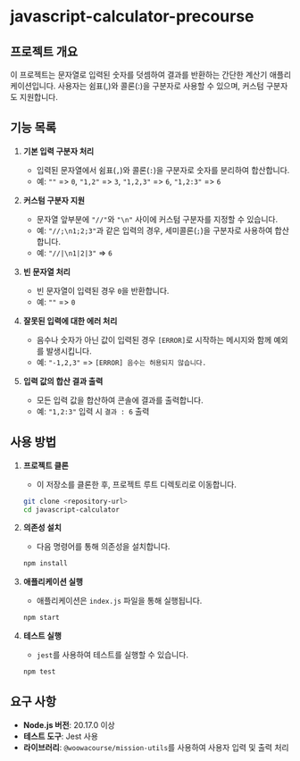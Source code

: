 # javascript-calculator-precourse

## 프로젝트 개요
이 프로젝트는 문자열로 입력된 숫자를 덧셈하여 결과를 반환하는 간단한 계산기 애플리케이션입니다.
사용자는 쉼표(,)와 콜론(:)을 구분자로 사용할 수 있으며, 커스텀 구분자도 지원합니다.

## 기능 목록

1. **기본 입력 구분자 처리**
   - 입력된 문자열에서 쉼표(`,`)와 콜론(`:`)을 구분자로 숫자를 분리하여 합산합니다.
   - 예: `""` => `0`, `"1,2"` => `3`, `"1,2,3"` => `6`, `"1,2:3"` => `6`

2. **커스텀 구분자 지원**
   - 문자열 앞부분에 `"//"`와 `"\n"` 사이에 커스텀 구분자를 지정할 수 있습니다.
   - 예: `"//;\n1;2;3"`과 같은 입력의 경우, 세미콜론(`;`)을 구분자로 사용하여 합산합니다.
   - 예: `"//|\n1|2|3"` => `6`

3. **빈 문자열 처리**
   - 빈 문자열이 입력된 경우 `0`을 반환합니다.
   - 예: `""` => `0`

4. **잘못된 입력에 대한 에러 처리**
   - 음수나 숫자가 아닌 값이 입력된 경우 `[ERROR]`로 시작하는 메시지와 함께 예외를 발생시킵니다.
   - 예: `"-1,2,3"` => `[ERROR] 음수는 허용되지 않습니다.`

5. **입력 값의 합산 결과 출력**
   - 모든 입력 값을 합산하여 콘솔에 결과를 출력합니다.
   - 예: `"1,2:3"` 입력 시 `결과 : 6` 출력

## 사용 방법
1. **프로젝트 클론**
   - 이 저장소를 클론한 후, 프로젝트 루트 디렉토리로 이동합니다.
   ```sh
   git clone <repository-url>
   cd javascript-calculator
   ```

2. **의존성 설치**
   - 다음 명령어를 통해 의존성을 설치합니다.
   ```sh
   npm install
   ```

3. **애플리케이션 실행**
   - 애플리케이션은 `index.js` 파일을 통해 실행됩니다.
   ```sh
   npm start
   ```

4. **테스트 실행**
   - `jest`를 사용하여 테스트를 실행할 수 있습니다.
   ```sh
   npm test
   ```

## 요구 사항
- **Node.js 버전**: 20.17.0 이상
- **테스트 도구**: Jest 사용
- **라이브러리**: `@woowacourse/mission-utils`를 사용하여 사용자 입력 및 출력 처리

